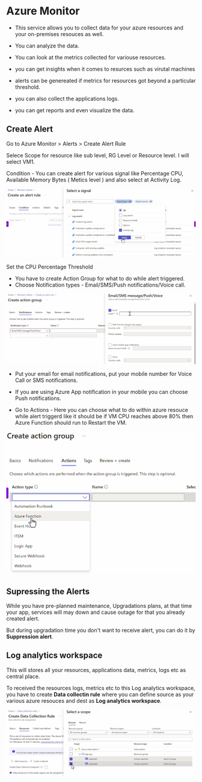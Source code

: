 # Azure Monitor
- This service allows you to collect data for your azure resources and your on-premises resouces as well.

- You can analyze the data.

- You can look at the metrics collected for variouse resources.
- you can get insights when it comes to resurces such as virutal machines
- alerts can be genereated if metrics for resources got beyond a particular threshold.
- you can also collect the applications logs.
- you can get reports and even visualize the data.

Create Alert
---

Go to Azure Monitor > Alerts > Create Alert Rule

Selece Scope for resource like sub level, RG Level or Resource level. I will select VM1.

Condition - You can create alert for various signal like Percentage CPU, Available Memory Bytes ( Metics level ) and also select at Activity Log.

![alt text](alert-condition.png)

Set the CPU Percentage Threshold

- You have to create Action Group for what to do while alert triggered.
- Choose Notification types - Email/SMS/Push notifications/Voice call.

![alt text](actionGroup.png)

- Put your email for email notifications, put your mobile number for Voice Call or SMS notifications.

- If you are using Azure App notification in your mobile you can choose Push notifications.

- Go to Actions - Here you can choose what to do within azure resouce while alert triggerd like it should be if VM CPU reaches above 80% then Azure Function should run to Restart the VM.

![alt text](actions.png)

Supressing the Alerts
---

While you have pre-planned maintenance, Upgradations plans, at that time your app, services will may down and cause outage for that you already created alert.

But during upgradation time you don't want to receive alert, you can do it by **Suppression alert**.

Log analytics workspace
---

This will stores all your resources, applications data, metrics, logs etc as central place.

To received the resources logs, metrics etc to this Log analytics workspace, you have to create **Data collectin rule** where you can define source as your various azure resouces and dest as **Log analytics workspace**.

![alt text](Dcr.png)